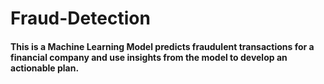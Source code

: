 # Fraud-Detection

####  This is a Machine Learning Model predicts fraudulent transactions for a financial company and use insights from the model to develop an actionable plan.
